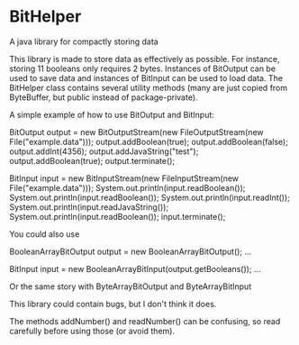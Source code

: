 # BitHelper
A java library for compactly storing data

This library is made to store data as effectively as possible. For instance, storing 11 booleans only requires 2 bytes.
Instances of BitOutput can be used to save data and instances of BitInput can be used to load data.
The BitHelper class contains several utility methods (many are just copied from ByteBuffer, but public instead of package-private).

A simple example of how to use BitOutput and BitInput:

BitOutput output = new BitOutputStream(new FileOutputStream(new File("example.data")));
output.addBoolean(true);
output.addBoolean(false);
output.addInt(4356);
output.addJavaString("test");
output.addBoolean(true);
output.terminate();

BitInput input = new BitInputStream(new FileInputStream(new File("example.data")));
System.out.println(input.readBoolean());
System.out.println(input.readBoolean());
System.out.println(input.readInt());
System.out.println(input.readJavaString());
System.out.println(input.readBoolean());
input.terminate();

You could also use

BooleanArrayBitOutput output = new BooleanArrayBitOutput();
...

BitInput input = new BooleanArrayBitInput(output.getBooleans());
...

Or the same story with ByteArrayBitOutput and ByteArrayBitInput


This library could contain bugs, but I don't think it does.

The methods addNumber() and readNumber() can be confusing, so read carefully before using those (or avoid them).
